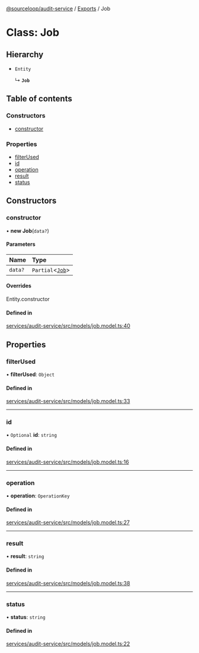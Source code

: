 [@sourceloop/audit-service](../README.md) / [Exports](../modules.md) / Job

# Class: Job

## Hierarchy

- `Entity`

  ↳ **`Job`**

## Table of contents

### Constructors

- [constructor](Job.md#constructor)

### Properties

- [filterUsed](Job.md#filterused)
- [id](Job.md#id)
- [operation](Job.md#operation)
- [result](Job.md#result)
- [status](Job.md#status)

## Constructors

### constructor

• **new Job**(`data?`)

#### Parameters

| Name | Type |
| :------ | :------ |
| `data?` | `Partial`<[`Job`](Job.md)\> |

#### Overrides

Entity.constructor

#### Defined in

[services/audit-service/src/models/job.model.ts:40](https://github.com/sourcefuse/loopback4-microservice-catalog/blob/53060ad88/services/audit-service/src/models/job.model.ts#L40)

## Properties

### filterUsed

• **filterUsed**: `Object`

#### Defined in

[services/audit-service/src/models/job.model.ts:33](https://github.com/sourcefuse/loopback4-microservice-catalog/blob/53060ad88/services/audit-service/src/models/job.model.ts#L33)

___

### id

• `Optional` **id**: `string`

#### Defined in

[services/audit-service/src/models/job.model.ts:16](https://github.com/sourcefuse/loopback4-microservice-catalog/blob/53060ad88/services/audit-service/src/models/job.model.ts#L16)

___

### operation

• **operation**: `OperationKey`

#### Defined in

[services/audit-service/src/models/job.model.ts:27](https://github.com/sourcefuse/loopback4-microservice-catalog/blob/53060ad88/services/audit-service/src/models/job.model.ts#L27)

___

### result

• **result**: `string`

#### Defined in

[services/audit-service/src/models/job.model.ts:38](https://github.com/sourcefuse/loopback4-microservice-catalog/blob/53060ad88/services/audit-service/src/models/job.model.ts#L38)

___

### status

• **status**: `string`

#### Defined in

[services/audit-service/src/models/job.model.ts:22](https://github.com/sourcefuse/loopback4-microservice-catalog/blob/53060ad88/services/audit-service/src/models/job.model.ts#L22)
